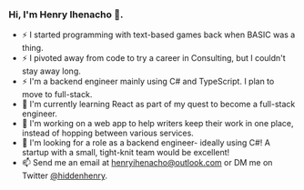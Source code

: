 ### Hi, I'm Henry Ihenacho 👋.

- ⚡ I started programming with text-based games back when BASIC was a thing.
- ⚡ I pivoted away from code to try a career in Consulting, but I couldn't stay away long.
- ⚡ I'm a backend engineer mainly using C# and TypeScript. I plan to move to full-stack.
- 🌱 I'm currently learning React as part of my quest to become a full-stack engineer.
- 🔭 I'm working on a web app to help writers keep their work in one place, instead of hopping between various services.
- 🏢 I'm looking for a role as a backend engineer- ideally using C#! A startup with a small, tight-knit team would be excellent!
- 📫 Send me an email at [henryihenacho@outlook.com](mailto:henryihenacho@outlook.com) or DM me on Twitter [@hiddenhenry](https://twitter.com/hiddenhenry).

<!--
**henrychris/henrychris** is a ✨ _special_ ✨ repository because its `README.md` (this file) appears on your GitHub profile.

Here are some ideas to get you started:

- 🔭 I’m currently working on ...
- 🌱 I’m currently learning ...
- 👯 I’m looking to collaborate on ...
- 🤔 I’m looking for help with ...
- 💬 Ask me about ...
- 📫 How to reach me: ...
- 😄 Pronouns: ...
- ⚡ Fun fact: ...
-->
